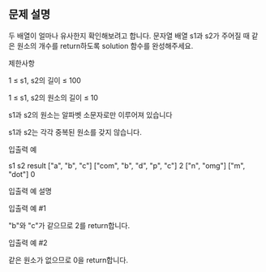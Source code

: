 ## 문제 설명

두 배열이 얼마나 유사한지 확인해보려고 합니다. 문자열 배열 s1과 s2가 주어질 때 같은 원소의 개수를 return하도록 solution 함수를 완성해주세요.

제한사항

1 ≤ s1, s2의 길이 ≤ 100

1 ≤ s1, s2의 원소의 길이 ≤ 10

s1과 s2의 원소는 알파벳 소문자로만 이루어져 있습니다

s1과 s2는 각각 중복된 원소를 갖지 않습니다.

입출력 예

s1 s2 result
["a", "b", "c"] ["com", "b", "d", "p", "c"] 2
["n", "omg"] ["m", "dot"] 0

입출력 예 설명

입출력 예 #1

"b"와 "c"가 같으므로 2를 return합니다.

입출력 예 #2

같은 원소가 없으므로 0을 return합니다.
